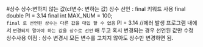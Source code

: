 #상수
상수:변하지 않는 값(cf변수: 변하는 값)
상수 선언 : final 키워드 사용
final double PI = 3.14
final int MAX_NUM = 100;<br/>
`final 로 선언된 상수는 다른 값을 대입 할 수 없음`
PI = 3.14 //에러 발생
프로그램 내에서 `변경되지 말아야 하는 값을 상수로 선언` 해 두고 혹시 변경되는 경우 선언된 값만 수정
상수사용 이점 : 상수 변경시 모든 변수를 고치지 않아도 상수만 변경하면 됨.